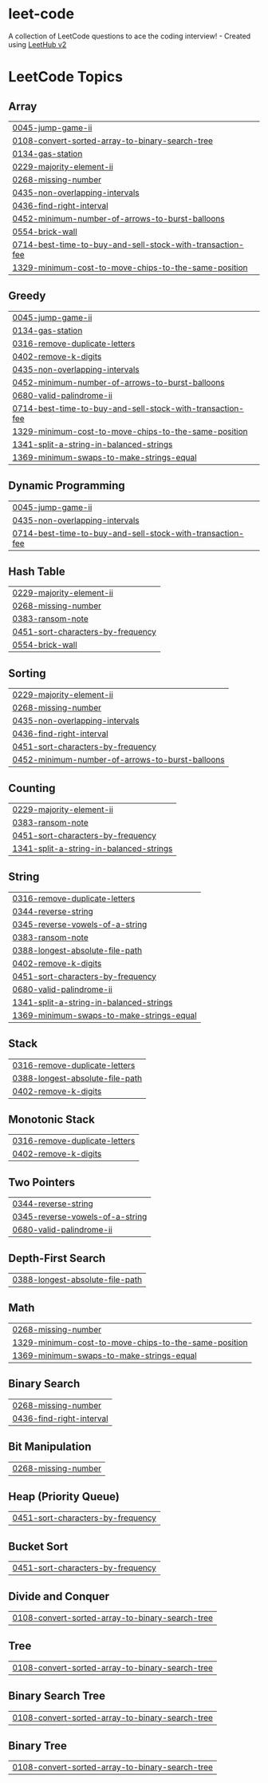 # leet-code
A collection of LeetCode questions to ace the coding interview! - Created using [LeetHub v2](https://github.com/arunbhardwaj/LeetHub-2.0)

<!---LeetCode Topics Start-->
# LeetCode Topics
## Array
|  |
| ------- |
| [0045-jump-game-ii](https://github.com/anchaljethliya/leet-code/tree/master/0045-jump-game-ii) |
| [0108-convert-sorted-array-to-binary-search-tree](https://github.com/anchaljethliya/leet-code/tree/master/0108-convert-sorted-array-to-binary-search-tree) |
| [0134-gas-station](https://github.com/anchaljethliya/leet-code/tree/master/0134-gas-station) |
| [0229-majority-element-ii](https://github.com/anchaljethliya/leet-code/tree/master/0229-majority-element-ii) |
| [0268-missing-number](https://github.com/anchaljethliya/leet-code/tree/master/0268-missing-number) |
| [0435-non-overlapping-intervals](https://github.com/anchaljethliya/leet-code/tree/master/0435-non-overlapping-intervals) |
| [0436-find-right-interval](https://github.com/anchaljethliya/leet-code/tree/master/0436-find-right-interval) |
| [0452-minimum-number-of-arrows-to-burst-balloons](https://github.com/anchaljethliya/leet-code/tree/master/0452-minimum-number-of-arrows-to-burst-balloons) |
| [0554-brick-wall](https://github.com/anchaljethliya/leet-code/tree/master/0554-brick-wall) |
| [0714-best-time-to-buy-and-sell-stock-with-transaction-fee](https://github.com/anchaljethliya/leet-code/tree/master/0714-best-time-to-buy-and-sell-stock-with-transaction-fee) |
| [1329-minimum-cost-to-move-chips-to-the-same-position](https://github.com/anchaljethliya/leet-code/tree/master/1329-minimum-cost-to-move-chips-to-the-same-position) |
## Greedy
|  |
| ------- |
| [0045-jump-game-ii](https://github.com/anchaljethliya/leet-code/tree/master/0045-jump-game-ii) |
| [0134-gas-station](https://github.com/anchaljethliya/leet-code/tree/master/0134-gas-station) |
| [0316-remove-duplicate-letters](https://github.com/anchaljethliya/leet-code/tree/master/0316-remove-duplicate-letters) |
| [0402-remove-k-digits](https://github.com/anchaljethliya/leet-code/tree/master/0402-remove-k-digits) |
| [0435-non-overlapping-intervals](https://github.com/anchaljethliya/leet-code/tree/master/0435-non-overlapping-intervals) |
| [0452-minimum-number-of-arrows-to-burst-balloons](https://github.com/anchaljethliya/leet-code/tree/master/0452-minimum-number-of-arrows-to-burst-balloons) |
| [0680-valid-palindrome-ii](https://github.com/anchaljethliya/leet-code/tree/master/0680-valid-palindrome-ii) |
| [0714-best-time-to-buy-and-sell-stock-with-transaction-fee](https://github.com/anchaljethliya/leet-code/tree/master/0714-best-time-to-buy-and-sell-stock-with-transaction-fee) |
| [1329-minimum-cost-to-move-chips-to-the-same-position](https://github.com/anchaljethliya/leet-code/tree/master/1329-minimum-cost-to-move-chips-to-the-same-position) |
| [1341-split-a-string-in-balanced-strings](https://github.com/anchaljethliya/leet-code/tree/master/1341-split-a-string-in-balanced-strings) |
| [1369-minimum-swaps-to-make-strings-equal](https://github.com/anchaljethliya/leet-code/tree/master/1369-minimum-swaps-to-make-strings-equal) |
## Dynamic Programming
|  |
| ------- |
| [0045-jump-game-ii](https://github.com/anchaljethliya/leet-code/tree/master/0045-jump-game-ii) |
| [0435-non-overlapping-intervals](https://github.com/anchaljethliya/leet-code/tree/master/0435-non-overlapping-intervals) |
| [0714-best-time-to-buy-and-sell-stock-with-transaction-fee](https://github.com/anchaljethliya/leet-code/tree/master/0714-best-time-to-buy-and-sell-stock-with-transaction-fee) |
## Hash Table
|  |
| ------- |
| [0229-majority-element-ii](https://github.com/anchaljethliya/leet-code/tree/master/0229-majority-element-ii) |
| [0268-missing-number](https://github.com/anchaljethliya/leet-code/tree/master/0268-missing-number) |
| [0383-ransom-note](https://github.com/anchaljethliya/leet-code/tree/master/0383-ransom-note) |
| [0451-sort-characters-by-frequency](https://github.com/anchaljethliya/leet-code/tree/master/0451-sort-characters-by-frequency) |
| [0554-brick-wall](https://github.com/anchaljethliya/leet-code/tree/master/0554-brick-wall) |
## Sorting
|  |
| ------- |
| [0229-majority-element-ii](https://github.com/anchaljethliya/leet-code/tree/master/0229-majority-element-ii) |
| [0268-missing-number](https://github.com/anchaljethliya/leet-code/tree/master/0268-missing-number) |
| [0435-non-overlapping-intervals](https://github.com/anchaljethliya/leet-code/tree/master/0435-non-overlapping-intervals) |
| [0436-find-right-interval](https://github.com/anchaljethliya/leet-code/tree/master/0436-find-right-interval) |
| [0451-sort-characters-by-frequency](https://github.com/anchaljethliya/leet-code/tree/master/0451-sort-characters-by-frequency) |
| [0452-minimum-number-of-arrows-to-burst-balloons](https://github.com/anchaljethliya/leet-code/tree/master/0452-minimum-number-of-arrows-to-burst-balloons) |
## Counting
|  |
| ------- |
| [0229-majority-element-ii](https://github.com/anchaljethliya/leet-code/tree/master/0229-majority-element-ii) |
| [0383-ransom-note](https://github.com/anchaljethliya/leet-code/tree/master/0383-ransom-note) |
| [0451-sort-characters-by-frequency](https://github.com/anchaljethliya/leet-code/tree/master/0451-sort-characters-by-frequency) |
| [1341-split-a-string-in-balanced-strings](https://github.com/anchaljethliya/leet-code/tree/master/1341-split-a-string-in-balanced-strings) |
## String
|  |
| ------- |
| [0316-remove-duplicate-letters](https://github.com/anchaljethliya/leet-code/tree/master/0316-remove-duplicate-letters) |
| [0344-reverse-string](https://github.com/anchaljethliya/leet-code/tree/master/0344-reverse-string) |
| [0345-reverse-vowels-of-a-string](https://github.com/anchaljethliya/leet-code/tree/master/0345-reverse-vowels-of-a-string) |
| [0383-ransom-note](https://github.com/anchaljethliya/leet-code/tree/master/0383-ransom-note) |
| [0388-longest-absolute-file-path](https://github.com/anchaljethliya/leet-code/tree/master/0388-longest-absolute-file-path) |
| [0402-remove-k-digits](https://github.com/anchaljethliya/leet-code/tree/master/0402-remove-k-digits) |
| [0451-sort-characters-by-frequency](https://github.com/anchaljethliya/leet-code/tree/master/0451-sort-characters-by-frequency) |
| [0680-valid-palindrome-ii](https://github.com/anchaljethliya/leet-code/tree/master/0680-valid-palindrome-ii) |
| [1341-split-a-string-in-balanced-strings](https://github.com/anchaljethliya/leet-code/tree/master/1341-split-a-string-in-balanced-strings) |
| [1369-minimum-swaps-to-make-strings-equal](https://github.com/anchaljethliya/leet-code/tree/master/1369-minimum-swaps-to-make-strings-equal) |
## Stack
|  |
| ------- |
| [0316-remove-duplicate-letters](https://github.com/anchaljethliya/leet-code/tree/master/0316-remove-duplicate-letters) |
| [0388-longest-absolute-file-path](https://github.com/anchaljethliya/leet-code/tree/master/0388-longest-absolute-file-path) |
| [0402-remove-k-digits](https://github.com/anchaljethliya/leet-code/tree/master/0402-remove-k-digits) |
## Monotonic Stack
|  |
| ------- |
| [0316-remove-duplicate-letters](https://github.com/anchaljethliya/leet-code/tree/master/0316-remove-duplicate-letters) |
| [0402-remove-k-digits](https://github.com/anchaljethliya/leet-code/tree/master/0402-remove-k-digits) |
## Two Pointers
|  |
| ------- |
| [0344-reverse-string](https://github.com/anchaljethliya/leet-code/tree/master/0344-reverse-string) |
| [0345-reverse-vowels-of-a-string](https://github.com/anchaljethliya/leet-code/tree/master/0345-reverse-vowels-of-a-string) |
| [0680-valid-palindrome-ii](https://github.com/anchaljethliya/leet-code/tree/master/0680-valid-palindrome-ii) |
## Depth-First Search
|  |
| ------- |
| [0388-longest-absolute-file-path](https://github.com/anchaljethliya/leet-code/tree/master/0388-longest-absolute-file-path) |
## Math
|  |
| ------- |
| [0268-missing-number](https://github.com/anchaljethliya/leet-code/tree/master/0268-missing-number) |
| [1329-minimum-cost-to-move-chips-to-the-same-position](https://github.com/anchaljethliya/leet-code/tree/master/1329-minimum-cost-to-move-chips-to-the-same-position) |
| [1369-minimum-swaps-to-make-strings-equal](https://github.com/anchaljethliya/leet-code/tree/master/1369-minimum-swaps-to-make-strings-equal) |
## Binary Search
|  |
| ------- |
| [0268-missing-number](https://github.com/anchaljethliya/leet-code/tree/master/0268-missing-number) |
| [0436-find-right-interval](https://github.com/anchaljethliya/leet-code/tree/master/0436-find-right-interval) |
## Bit Manipulation
|  |
| ------- |
| [0268-missing-number](https://github.com/anchaljethliya/leet-code/tree/master/0268-missing-number) |
## Heap (Priority Queue)
|  |
| ------- |
| [0451-sort-characters-by-frequency](https://github.com/anchaljethliya/leet-code/tree/master/0451-sort-characters-by-frequency) |
## Bucket Sort
|  |
| ------- |
| [0451-sort-characters-by-frequency](https://github.com/anchaljethliya/leet-code/tree/master/0451-sort-characters-by-frequency) |
## Divide and Conquer
|  |
| ------- |
| [0108-convert-sorted-array-to-binary-search-tree](https://github.com/anchaljethliya/leet-code/tree/master/0108-convert-sorted-array-to-binary-search-tree) |
## Tree
|  |
| ------- |
| [0108-convert-sorted-array-to-binary-search-tree](https://github.com/anchaljethliya/leet-code/tree/master/0108-convert-sorted-array-to-binary-search-tree) |
## Binary Search Tree
|  |
| ------- |
| [0108-convert-sorted-array-to-binary-search-tree](https://github.com/anchaljethliya/leet-code/tree/master/0108-convert-sorted-array-to-binary-search-tree) |
## Binary Tree
|  |
| ------- |
| [0108-convert-sorted-array-to-binary-search-tree](https://github.com/anchaljethliya/leet-code/tree/master/0108-convert-sorted-array-to-binary-search-tree) |
<!---LeetCode Topics End-->